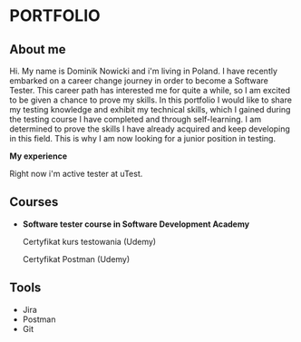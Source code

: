 # PORTFOLIO

## About me
Hi. My name is Dominik Nowicki and i'm living in Poland.
I have recently embarked on a career change journey in order to become a Software Tester. 
This career path has interested me for quite a while, so I am excited to be given a chance to prove my skills.
In this portfolio I would like to share my testing knowledge and exhibit my technical skills, which I gained during the testing course I have completed and through self-learning.
I am determined to prove the skills I have already acquired and keep developing in this field. This is why I am now looking for a junior position in testing.

**My experience** 

Right now i'm active tester at uTest.

## Courses

* **Software tester course in Software Development Academy**

  Certyfikat kurs testowania (Udemy)

  Certyfikat Postman (Udemy)
  
## Tools 
  
* Jira
* Postman
* Git
    
